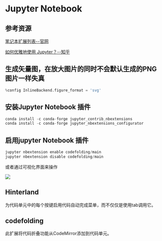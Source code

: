 # Jupyter Notebook

## 参考资源

[笔记本扩展列表--官网](https://jupyter-contrib-nbextensions.readthedocs.io/en/latest/nbextensions.html)

[如何优雅地使用 Jupyter？--知乎](https://www.zhihu.com/question/59392251)


## 生成矢量图，在放大图片的同时不会默认生成的PNG图片一样失真

```python
%config InlineBackend.figure_format = 'svg'
```

## 安装Jupyter Notebook 插件

```python
conda install -c conda-forge jupyter_contrib_nbextensions
conda install -c conda-forge jupyter_nbextensions_configurator
```
## 启用jupyter Notebook 插件

```python
jupyter nbextension enable codefolding/main
jupyter nbextension disable codefolding/main
```
或者通过可视化界面来操作

![](/原创文章/开发工具/Images/NotebookExtensions.png)

## Hinterland 

为代码单元中的每个按键启用代码自动完成菜单，而不仅仅是使用tab调用它。

## codefolding

此扩展将代码折叠功能从CodeMirror添加到代码单元。

